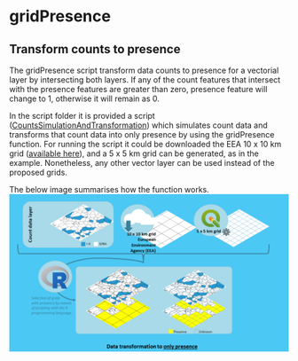 # gridPresence

## Transform counts to presence

The gridPresence script transform data counts to presence for a vectorial layer by intersecting both layers. 
If any of the count features that intersect with the presence features are greater than zero, presence feature will change to 1, otherwise it will remain as 0. 

In the script folder it is provided a script ([CountsSimulationAndTransformation](https://github.com/robinilla/gridPresence/blob/main/script/CountsSimulationAndTransformation.R)) which simulates count data and transforms that count data into only presence by using the gridPresence function. For running the script it could be downloaded the EEA 10 x 10 km grid ([available here](https://www.eea.europa.eu/en/datahub/datahubitem-view/3c362237-daa4-45e2-8c16-aaadfb1a003b)), and a 5 x 5 km grid can be generated, as in the example. Nonetheless, any other vector layer can be used instead of the proposed grids.


The below image summarises how the function works. 
![Only presence transformation](https://github.com/robinilla/gridPresence/blob/main/TransformationToOnlyPresence.png)
